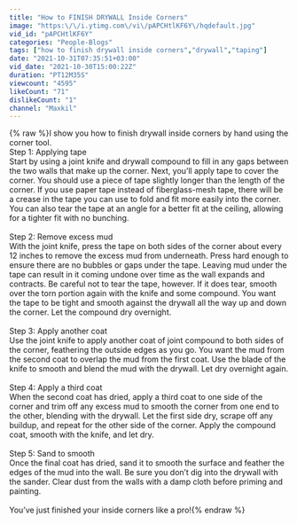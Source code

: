 ```yaml
---
title: "How to FINISH DRYWALL Inside Corners"
image: "https:\/\/i.ytimg.com\/vi\/pAPCHtlKF6Y\/hqdefault.jpg"
vid_id: "pAPCHtlKF6Y"
categories: "People-Blogs"
tags: ["how to finish drywall inside corners","drywall","taping"]
date: "2021-10-31T07:35:51+03:00"
vid_date: "2021-10-30T15:00:22Z"
duration: "PT12M35S"
viewcount: "4595"
likeCount: "71"
dislikeCount: "1"
channel: "Maxkil"
---
```

{% raw %}I show you how to finish drywall inside corners by hand using the corner tool.<br />Step 1: Applying tape<br />Start by using a joint knife and drywall compound to fill in any gaps between the two walls that make up the corner. Next, you’ll apply tape to cover the corner. You should use a piece of tape slightly longer than the length of the corner. If you use paper tape instead of fiberglass-mesh tape, there will be a crease in the tape you can use to fold and fit more easily into the corner. You can also tear the tape at an angle for a better fit at the ceiling, allowing for a tighter fit with no bunching.<br /><br />Step 2: Remove excess mud<br />With the joint knife, press the tape on both sides of the corner about every 12 inches to remove the excess mud from underneath. Press hard enough to ensure there are no bubbles or gaps under the tape. Leaving mud under the tape can result in it coming undone over time as the wall expands and contracts. Be careful not to tear the tape, however. If it does tear, smooth over the torn portion again with the knife and some compound. You want the tape to be tight and smooth against the drywall all the way up and down the corner. Let the compound dry overnight.<br /><br />Step 3: Apply another coat<br />Use the joint knife to apply another coat of joint compound to both sides of the corner, feathering the outside edges as you go. You want the mud from the second coat to overlap the mud from the first coat. Use the blade of the knife to smooth and blend the mud with the drywall. Let dry overnight again.<br /><br />Step 4: Apply a third coat<br />When the second coat has dried, apply a third coat to one side of the corner and trim off any excess mud to smooth the corner from one end to the other, blending with the drywall. Let the first side dry, scrape off any buildup, and repeat for the other side of the corner. Apply the compound coat, smooth with the knife, and let dry.<br /><br />Step 5: Sand to smooth<br />Once the final coat has dried, sand it to smooth the surface and feather the edges of the mud into the wall. Be sure you don’t dig into the drywall with the sander. Clear dust from the walls with a damp cloth before priming and painting.<br /><br />You’ve just finished your inside corners like a pro!{% endraw %}
